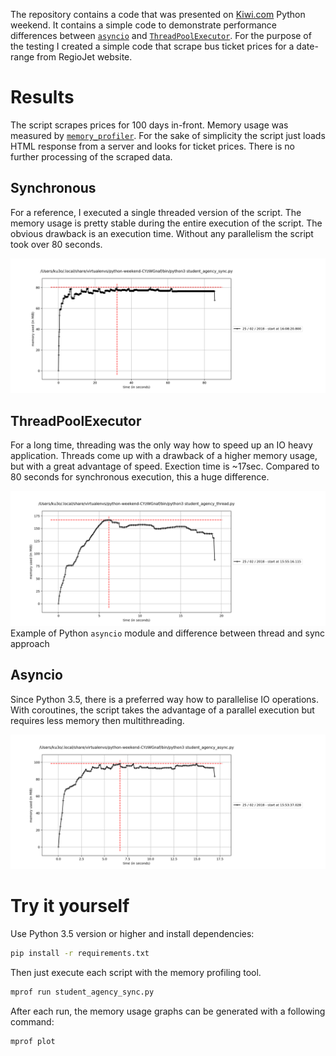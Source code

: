 The repository contains a code that was presented on [Kiwi.com](https://pythonvikend.kiwi.com/) Python weekend. It contains a simple code to demonstrate performance differences between [`asyncio`](https://docs.python.org/3/library/asyncio-task.html) and [`ThreadPoolExecutor`](https://docs.python.org/3/library/concurrent.futures.html#concurrent.futures.ThreadPoolExecutor). For the purpose of the testing I created a simple code that scrape bus ticket prices for a date-range from RegioJet website.

#  Results

The script scrapes prices for 100 days in-front. Memory usage was measured by [`memory_profiler`](https://pypi.python.org/pypi/memory_profiler). For the sake of simplicity the script just loads HTML response from a server and looks for ticket prices. There is no further processing of the scraped data. 

## Synchronous

For a reference, I executed a single threaded version of the script. The memory usage is pretty stable during the entire execution of the script. The obvious drawback is an execution time. Without any parallelism the script took over 80 seconds.

![Synchronous](reports/student_agency_100_days_sync.png?raw=true "Synchronous")

## ThreadPoolExecutor

For a long time, threading was the only way how to speed up an IO heavy application. Threads come up with a drawback of a higher memory usage, but with a great advantage of speed. Exection time is ~17sec. Compared to 80 seconds for synchronous execution, this a huge difference. 

![ThreadPoolExecutor](reports/student_agency_100_days_thread.png?raw=true "ThreadPoolExecutor")
Example of Python `asyncio` module and difference between thread and sync approach 

## Asyncio

Since Python 3.5, there is a preferred way how to parallelise IO operations. With coroutines, the script takes the advantage of a parallel execution but requires less memory then multithreading. 

![Asyncio exection](reports/student_agency_100_days_async.png?raw=true "Asyncio")

# Try it yourself

Use Python 3.5 version or higher and install dependencies:

```bash
pip install -r requirements.txt
```
Then just execute each script with the memory profiling tool.

```bash
mprof run student_agency_sync.py
```

After each run, the memory usage graphs can be generated with a following command:

```bash
mprof plot
```
